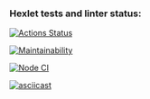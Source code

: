 ### Hexlet tests and linter status:
[![Actions Status](https://github.com/Deodaro/frontend-project-lvl1/workflows/hexlet-check/badge.svg)](https://github.com/Deodaro/frontend-project-lvl1/actions)

[![Maintainability](https://api.codeclimate.com/v1/badges/a99a88d28ad37a79dbf6/maintainability)](https://codeclimate.com/github/codeclimate/codeclimate/maintainability)

<!-- [![Node CI](https://github.com/deodaro/frontend-project-lvl1/actions/workflows/main.yml/badge.svg)](https://github.com/deodaro/frontend-project-lvl1/actions/workflows/main.yml/badge.svg) -->
[![Node CI](https://github.com/deodaro/frontend-project-lvl1/actions/workflows/main.yml/badge.svg)](https://github.com/deodaro/frontend-project-lvl1/actions)

<!-- [![Node CI](https://github.com/hexlet-boilerplates/nodejs-package/workflows/Node%20CI/badge.svg)](https://github.com/hexlet-boilerplates/nodejs-package/actions) -->

[![asciicast](https://asciinema.org/a/bgg0f7xyn6rgd66awEXLGTYiz.svg)](https://asciinema.org/a/bgg0f7xyn6rgd66awEXLGTYiz)
